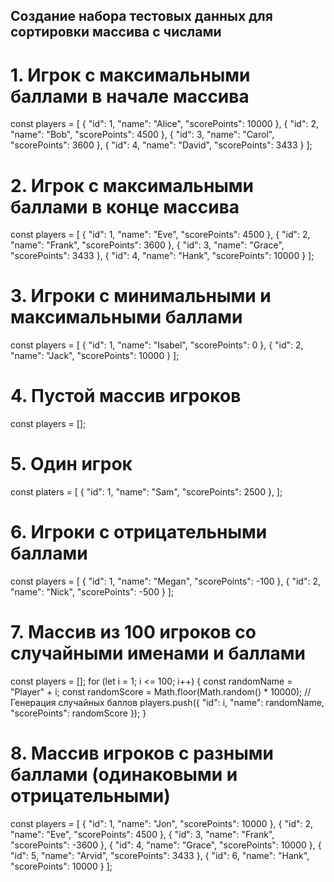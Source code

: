 ## Создание набора тестовых данных для сортировки массива с числами

# 1. Игрок с максимальными баллами в начале массива

const players = [
{ "id": 1, "name": "Alice", "scorePoints": 10000 },
{ "id": 2, "name": "Bob", "scorePoints": 4500 },
{ "id": 3, "name": "Carol", "scorePoints": 3600 },
{ "id": 4, "name": "David", "scorePoints": 3433 }
];

# 2. Игрок с максимальными баллами в конце массива

const players = [
{ "id": 1, "name": "Eve", "scorePoints": 4500 },
{ "id": 2, "name": "Frank", "scorePoints": 3600 },
{ "id": 3, "name": "Grace", "scorePoints": 3433 },
{ "id": 4, "name": "Hank", "scorePoints": 10000 }
];

# 3. Игроки с минимальными и максимальными баллами
const players = [
{ "id": 1, "name": "Isabel", "scorePoints": 0 },
{ "id": 2, "name": "Jack", "scorePoints": 10000 }
];

# 4. Пустой массив игроков
const players = [];

# 5. Один игрок
const platers = [
{ "id": 1, "name": "Sam", "scorePoints": 2500 },
];

# 6. Игроки с отрицательными баллами
const players = [
{ "id": 1, "name": "Megan", "scorePoints": -100 },
{ "id": 2, "name": "Nick", "scorePoints": -500 }
];

# 7. Массив из 100 игроков со случайными именами и баллами
const players = [];
for (let i = 1; i <= 100; i++) {
const randomName = "Player" + i;
const randomScore = Math.floor(Math.random() \* 10000); // Генерация случайных баллов
players.push({ "id": i, "name": randomName, "scorePoints": randomScore });
}

# 8. Массив игроков с разными баллами (одинаковыми и отрицательными)
const players = [
{ "id": 1, "name": "Jon", "scorePoints": 10000 },
{ "id": 2, "name": "Eve", "scorePoints": 4500 },
{ "id": 3, "name": "Frank", "scorePoints": -3600 },
{ "id": 4, "name": "Grace", "scorePoints": 10000 },
{ "id": 5, "name": "Arvid", "scorePoints": 3433 },
{ "id": 6, "name": "Hank", "scorePoints": 10000 }
];

